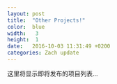 ```yaml
---
layout: post
title:  "Other Projects!"
color:  blue
width:   3
height:  1
date:   2016-10-03 11:31:49 +0200
categories: Zach update
---
```

这里将显示即将发布的项目列表...
